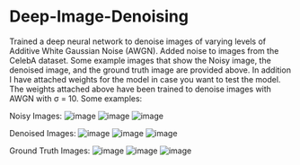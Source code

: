 # Deep-Image-Denoising


Trained a deep neural network to denoise images of varying levels of Additive White Gaussian Noise (AWGN). Added noise to images from the CelebA dataset. Some example images that show the Noisy image, the denoised image, and the ground truth image are provided above. In addition I have attached weights for the model in case you want to test the model. The weights attached above have been trained to denoise images with AWGN with σ = 10. Some examples:

Noisy Images:
![image](https://user-images.githubusercontent.com/90289685/135910168-6f84771d-819b-4e5d-a740-9f39de2f6afa.png)
![image](https://user-images.githubusercontent.com/90289685/135910278-3bd12156-7694-421d-b28a-897115c10c0b.png)
![image](https://user-images.githubusercontent.com/90289685/135910328-32e8b5c3-4f79-48f5-8fed-289caaf82673.png)

Denoised Images:
![image](https://user-images.githubusercontent.com/90289685/135910219-6f4e32c6-0b71-486a-8c90-28540b30e68c.png)
![image](https://user-images.githubusercontent.com/90289685/135910289-d0613dd7-97eb-406a-8f55-85a1f1aebe16.png)
![image](https://user-images.githubusercontent.com/90289685/135910347-8334c07f-9b20-4792-9660-00377ddef8f1.png)

Ground Truth Images:
![image](https://user-images.githubusercontent.com/90289685/135910241-be096c20-81b0-4a4d-88d6-14d9a6c75ecf.png)
![image](https://user-images.githubusercontent.com/90289685/135910305-f5af2140-9b5f-4b5f-9687-0fc6a61d3a3f.png)
![image](https://user-images.githubusercontent.com/90289685/135910360-ebe64aa9-072a-4be8-b324-4fe06ab9dcb4.png)




